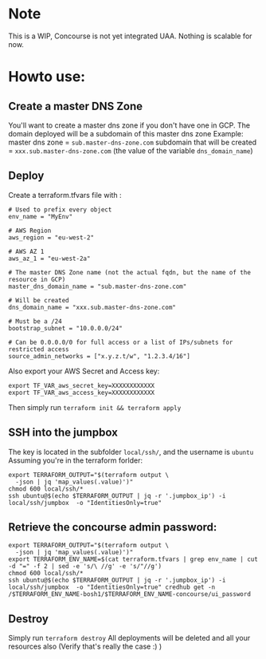 # Note
This is a WIP, Concourse is not yet integrated UAA.
Nothing is scalable for now.

# Howto use:
## Create a master DNS Zone
You'll want to create a master dns zone if you don't have one in GCP.
The domain deployed will be a subdomain of this master dns zone
Example:
master dns zone = `sub.master-dns-zone.com`
subdomain that will be created = `xxx.sub.master-dns-zone.com` (the value of the variable `dns_domain_name`)

## Deploy
Create a terraform.tfvars file with :
```
# Used to prefix every object
env_name = "MyEnv"

# AWS Region
aws_region = "eu-west-2"

# AWS AZ 1
aws_az_1 = "eu-west-2a"

# The master DNS Zone name (not the actual fqdn, but the name of the resource in GCP)
master_dns_domain_name = "sub.master-dns-zone.com"

# Will be created
dns_domain_name = "xxx.sub.master-dns-zone.com"

# Must be a /24
bootstrap_subnet = "10.0.0.0/24"

# Can be 0.0.0.0/0 for full access or a list of IPs/subnets for restricted access
source_admin_networks = ["x.y.z.t/w", "1.2.3.4/16"] 
```

Also export your AWS Secret and Access key:
```
export TF_VAR_aws_secret_key=XXXXXXXXXXXX
export TF_VAR_aws_access_key=XXXXXXXXXXXX
```

Then simply run `terraform init && terraform apply`

## SSH into the jumpbox
The key is located in the subfolder `local/ssh/`, and the username is `ubuntu`
Assuming you're in the terraform forlder:
```
export TERRAFORM_OUTPUT="$(terraform output \
  -json | jq 'map_values(.value)')"
chmod 600 local/ssh/*
ssh ubuntu@$(echo $TERRAFORM_OUTPUT | jq -r '.jumpbox_ip') -i local/ssh/jumpbox  -o "IdentitiesOnly=true"
```

## Retrieve the concourse admin password:
```
export TERRAFORM_OUTPUT="$(terraform output \
  -json | jq 'map_values(.value)')"
export TERRAFORM_ENV_NAME=$(cat terraform.tfvars | grep env_name | cut -d "=" -f 2 | sed -e 's/\ //g' -e 's/"//g')
chmod 600 local/ssh/*
ssh ubuntu@$(echo $TERRAFORM_OUTPUT | jq -r '.jumpbox_ip') -i local/ssh/jumpbox  -o "IdentitiesOnly=true" credhub get -n /$TERRAFORM_ENV_NAME-bosh1/$TERRAFORM_ENV_NAME-concourse/ui_password
```

## Destroy
Simply run `terraform destroy`
All deployments will be deleted and all your resources also (Verify that's really the case :) )